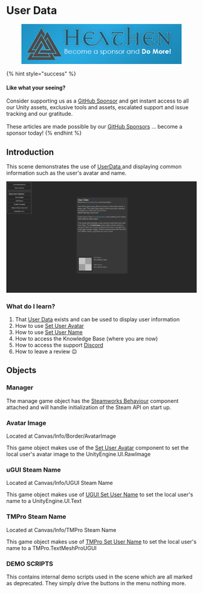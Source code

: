 # User Data

<figure><img src="../../../../.gitbook/assets/512x128 Sponsor Banner.png" alt="Become a sponsor and Do More"><figcaption></figcaption></figure>

{% hint style="success" %}
#### Like what your seeing?

Consider supporting us as a [GitHub Sponsor](../../../../company/become-a-sponsor.md) and get instant access to all our Unity assets, exclusive tools and assets, escalated support and issue tracking and our gratitude.\
\
These articles are made possible by our [GitHub Sponsors](https://github.com/sponsors/heathen-engineering) ... become a sponsor today!
{% endhint %}

## Introduction&#x20;

This scene demonstrates the use of [UserData ](../../objects/user-data.md)and displaying common information such as the user's avatar and name.

![](<../../../../.gitbook/assets/image (163) (1) (1) (1) (1) (1) (1).png>)

### What do I learn?

1. That [User Data](../../objects/user-data.md) exists and can be used to display user information
2. How to use [Set User Avatar](../components/set-user-avatar.md)
3. How to use [Set User Name](../components/set-user-name.md)
4. How to access the Knowledge Base (where you are now)
5. How to access the support [Discord ](https://discord.gg/6X3xrRc)
6. How to leave a review 😉

## Objects

### Manager

The manage game object has the [Steamworks Behaviour](../components/steamworks-behaviour.md) component attached and will handle initialization of the Steam API on start up.

### Avatar Image

Located at Canvas/Info/Border/AvatarImage

This game object makes use of the [Set User Avatar](../components/set-user-avatar.md) component to set the local user's avatar image to the UnityEngine.UI.RawImage

### uGUI Steam Name

Located at Canvas/Info/UGUI Steam Name

This game object makes use of [UGUI Set User Name](../components/set-user-name.md) to set the local user's name to a UnityEngine.UI.Text&#x20;

### TMPro Steam Name

Located at Canvas/Info/TMPro Steam Name

This game object makes use of [TMPro Set User Name](../components/set-user-name.md) to set the local user's name to a TMPro.TextMeshProUGUI

### DEMO SCRIPTS

This contains internal demo scripts used in the scene which are all marked as deprecated. They simply drive the buttons in the menu nothing more.

